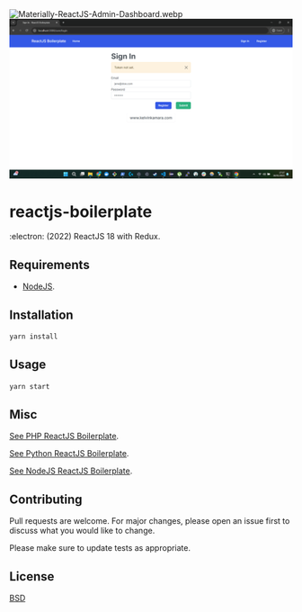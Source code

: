 <img src="https://codedthemes.com/wp-content/uploads/edd/2022/05/Materially-ReactJS-Admin-Dashboard.webp" alt="Materially-ReactJS-Admin-Dashboard.webp" width=""/>

<img src="https://github.com/kkamara/useful/blob/main/reactjs-boilerplate.png?raw=true" alt="reactjs-boilerplate.png" width=""/>

# reactjs-boilerplate

:electron: (2022) ReactJS 18 with Redux.

## Requirements

* [NodeJS](https://nodejs.org/en/).

## Installation

```bash
yarn install
```

## Usage

```bash
yarn start
```

## Misc

[See PHP ReactJS Boilerplate](https://github.com/kkamara/php-reactjs-boilerplate).

[See Python ReactJS Boilerplate](https://github.com/kkamara/python-reactjs-boilerplate).

[See NodeJS ReactJS Boilerplate](https://github.com/kkamara/nodejs-reactjs-boilerplate).

## Contributing
Pull requests are welcome. For major changes, please open an issue first to discuss what you would like to change.

Please make sure to update tests as appropriate.

## License
[BSD](https://opensource.org/licenses/BSD-3-Clause)

